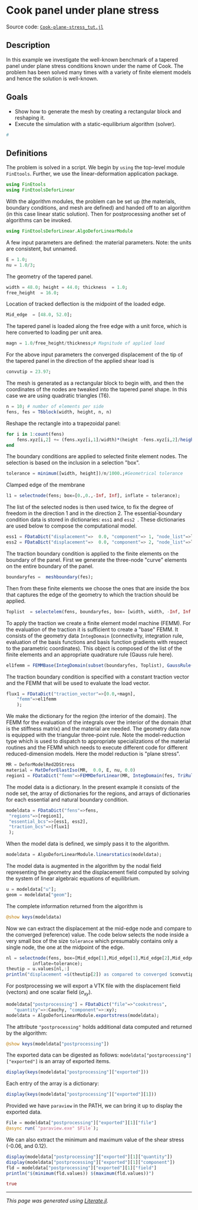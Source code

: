 # Cook panel under plane stress

Source code: [`Cook-plane-stress_tut.jl`](Cook-plane-stress_tut.jl)

## Description

In this example we investigate the well-known benchmark of a tapered panel
under plane stress conditions known under the name of Cook.  The problem has
been solved many times with a variety of finite element models  and hence the
solution is well-known.

## Goals

- Show how to generate the mesh by creating a rectangular block and reshaping it.
- Execute the simulation with a static-equilibrium algorithm (solver).

````julia
#
````

## Definitions

The problem is solved in a script.  We begin  by `using` the top-level module `FinEtools`.
Further, we use the linear-deformation application package.

````julia
using FinEtools
using FinEtoolsDeforLinear
````

With the algorithm modules, the problem can be set up (the materials, boundary
conditions, and mesh are defined) and handed off to an algorithm (in this
case linear static solution).  Then for postprocessing another set of
algorithms can be invoked.

````julia
using FinEtoolsDeforLinear.AlgoDeforLinearModule
````

A few  input parameters are defined: the material parameters. Note: the units
are consistent, but unnamed.

````julia
E = 1.0;
nu = 1.0/3;
````

The geometry of the tapered panel.

````julia
width = 48.0; height = 44.0; thickness  = 1.0;
free_height  = 16.0;
````

Location of tracked  deflection is the midpoint of the loaded edge.

````julia
Mid_edge  = [48.0, 52.0];
````

The tapered panel is loaded along the free edge with a unit force, which is
here converted to loading per unit area.

````julia
magn = 1.0/free_height/thickness;# Magnitude of applied load
````

For the above input parameters the converged displacement of the tip  of the
tapered panel in the direction of the applied shear load is

````julia
convutip = 23.97;
````

The mesh is generated as a rectangular block to begin with, and then the
coordinates of the nodes are tweaked into the tapered panel shape. In this
case we are using quadratic triangles (T6).

````julia
n = 10; # number of elements per side
fens, fes = T6block(width, height, n, n)
````

Reshape the rectangle into a trapezoidal panel:

````julia
for i in 1:count(fens)
    fens.xyz[i,2] += (fens.xyz[i,1]/width)*(height -fens.xyz[i,2]/height*(height-free_height));
end
````

The  boundary conditions  are applied to selected finite element nodes.   The
selection is based on the inclusion in a selection "box".

````julia
tolerance = minimum([width, height])/n/1000.;#Geometrical tolerance
````

Clamped edge of the membrane

````julia
l1 = selectnode(fens; box=[0.,0.,-Inf, Inf], inflate = tolerance);
````

The list of the selected nodes is then used twice,  to fix the degree of
freedom  in the direction 1 and  in the direction 2. The essential-boundary
condition data is stored in  dictionaries: `ess1` and `ess2 `.  These
dictionaries  are used below to compose the computational model.

````julia
ess1 = FDataDict("displacement"=>  0.0, "component"=> 1, "node_list"=>l1);
ess2 = FDataDict("displacement"=>  0.0, "component"=> 2, "node_list"=>l1);
````

The traction boundary condition is applied to the finite elements on the boundary of the panel. First we generate the three-node "curve" elements on the entire boundary of the panel.

````julia
boundaryfes =  meshboundary(fes);
````

Then from these finite elements we choose the ones that are inside the box
that captures the edge of the geometry to which the traction should be
applied.

````julia
Toplist  = selectelem(fens, boundaryfes, box= [width, width, -Inf, Inf ], inflate=  tolerance);
````

To apply the traction we create a finite element model machine (FEMM). For the
evaluation of the traction it is sufficient to create a  "base" FEMM.  It
consists of the geometry data `IntegDomain` (connectivity,  integration rule,
evaluation  of the basis functions  and basis function gradients with respect
to the parametric coordinates). This object is composed of the list of the
finite elements and  an appropriate quadrature rule (Gauss rule here).

````julia
el1femm = FEMMBase(IntegDomain(subset(boundaryfes, Toplist), GaussRule(1, 3), thickness));
````

The traction boundary condition is specified with a constant traction vector and the FEMM that will be used to evaluate  the load vector.

````julia
flux1 = FDataDict("traction_vector"=>[0.0,+magn],
    "femm"=>el1femm
    );
````

We make the dictionary for the region (the interior of the domain).  The FEMM
for the evaluation of the integrals over the interior of the domain (that is
the stiffness matrix) and the material are needed. The geometry data  now is
equipped with the  triangular  three-point rule. Note the model-reduction
type which is used to dispatch to appropriate specializations of the material
routines and the FEMM which needs to execute different code for different
reduced-dimension models. Here the model reduction is "plane stress".

````julia
MR = DeforModelRed2DStress
material = MatDeforElastIso(MR,  0.0, E, nu, 0.0)
region1 = FDataDict("femm"=>FEMMDeforLinear(MR, IntegDomain(fes, TriRule(3), thickness), material));
````

The model data is a dictionary.   In the present example it consists of the
node set, the array of dictionaries for the regions, and arrays of
dictionaries for each essential and natural boundary condition.

````julia
modeldata = FDataDict("fens"=>fens,
 "regions"=>[region1],
 "essential_bcs"=>[ess1, ess2],
 "traction_bcs"=>[flux1]
 );
````

When the model data is defined, we simply pass it to the algorithm.

````julia
modeldata = AlgoDeforLinearModule.linearstatics(modeldata);
````

The model data is augmented in the algorithm by the nodal field representing
the geometry and the displacement field  computed by solving the system of
linear algebraic equations of equilibrium.

````julia
u = modeldata["u"];
geom = modeldata["geom"];
````

The complete information returned from the algorithm  is

````julia
@show keys(modeldata)
````

Now we can extract the displacement at the mid-edge node and compare to the
converged (reference) value. The code below selects the node inside a very
small box of the size `tolerance` which presumably contains only a single
node, the one at the midpoint of the edge.

````julia
nl = selectnode(fens, box=[Mid_edge[1],Mid_edge[1],Mid_edge[2],Mid_edge[2]],
          inflate=tolerance);
theutip = u.values[nl,:]
println("displacement =$(theutip[2]) as compared to converged $convutip")
````

For postprocessing  we will export a VTK file  with the displacement field
(vectors)  and  one scalar field ($\sigma_{xy}$).

````julia
modeldata["postprocessing"] = FDataDict("file"=>"cookstress",
   "quantity"=>:Cauchy, "component"=>:xy);
modeldata = AlgoDeforLinearModule.exportstress(modeldata);
````

The  attribute `"postprocessing"` holds additional data computed and returned
by the algorithm:

````julia
@show keys(modeldata["postprocessing"])
````

The exported data can be digested as follows: `modeldata["postprocessing"]
["exported"]` is an array of exported items.

````julia
display(keys(modeldata["postprocessing"]["exported"]))
````

Each entry of the array is a dictionary:

````julia
display(keys(modeldata["postprocessing"]["exported"][1]))
````

Provided we have  `paraview` in the PATH, we can bring it up  to display the
exported data.

````julia
File = modeldata["postprocessing"]["exported"][1]["file"]
@async run(`"paraview.exe" $File`);
````

We can also extract the minimum and maximum value of the shear stress
(-0.06, and 0.12).

````julia
display(modeldata["postprocessing"]["exported"][1]["quantity"])
display(modeldata["postprocessing"]["exported"][1]["component"])
fld = modeldata["postprocessing"]["exported"][1]["field"]
println("$(minimum(fld.values)) $(maximum(fld.values))")

true
````

---

*This page was generated using [Literate.jl](https://github.com/fredrikekre/Literate.jl).*

